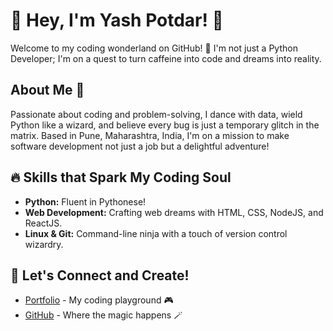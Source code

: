 # 👋 Hey, I'm Yash Potdar! 🚀

Welcome to my coding wonderland on GitHub! 🌟 I'm not just a Python Developer; I'm on a quest to turn caffeine into code and dreams into reality.

## About Me 🚀

Passionate about coding and problem-solving, I dance with data, wield Python like a wizard, and believe every bug is just a temporary glitch in the matrix. Based in Pune, Maharashtra, India, I'm on a mission to make software development not just a job but a delightful adventure!

## 🔥 Skills that Spark My Coding Soul

- **Python:** Fluent in Pythonese!
- **Web Development:** Crafting web dreams with HTML, CSS, NodeJS, and ReactJS.
- **Linux & Git:** Command-line ninja with a touch of version control wizardry.

## 🚀 Let's Connect and Create!

- [Portfolio](https://yashpotdar.netlify.app/) - My coding playground 🎮
- [GitHub](https://github.com/yashpotdar-py) - Where the magic happens 🪄
